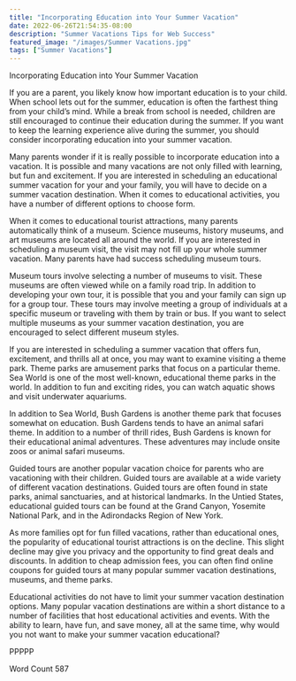 ```yaml
---
title: "Incorporating Education into Your Summer Vacation"
date: 2022-06-26T21:54:35-08:00
description: "Summer Vacations Tips for Web Success"
featured_image: "/images/Summer Vacations.jpg"
tags: ["Summer Vacations"]
---
```


Incorporating Education into Your Summer Vacation

If you are a parent, you likely know how important education is to your child.  When school lets out for the summer, education is often the farthest thing from your child’s mind.  While a break from school is needed, children are still encouraged to continue their education during the summer.  If you want to keep the learning experience alive during the summer, you should consider incorporating education into your summer vacation. 

Many parents wonder if it is really possible to incorporate education into a vacation.  It is possible and many vacations are not only filled with learning, but fun and excitement.  If you are interested in scheduling an educational summer vacation for your and your family, you will have to decide on a summer vacation destination. When it comes to educational activities, you have a number of different options to choose form.  

When it comes to educational tourist attractions, many parents automatically think of a museum.  Science museums, history museums, and art museums are located all around the world.  If you are interested in scheduling a museum visit, the visit may not fill up your whole summer vacation.  Many parents have had success scheduling museum tours.  

Museum tours involve selecting a number of museums to visit. These museums are often viewed while on a family road trip.  In addition to developing your own tour, it is possible that you and your family can sign up for a group tour. These tours may involve meeting a group of individuals at a specific museum or traveling with them by train or bus.  If you want to select multiple museums as your summer vacation destination, you are encouraged to select different museum styles.  

If you are interested in scheduling a summer vacation that offers fun, excitement, and thrills all at once, you may want to examine visiting a theme park. Theme parks are amusement parks that focus on a particular theme.  Sea World is one of the most well-known, educational theme parks in the world.  In addition to fun and exciting rides, you can watch aquatic shows and visit underwater aquariums.  

In addition to Sea World, Bush Gardens is another theme park that focuses somewhat on education.  Bush Gardens tends to have an animal safari theme.  In addition to a number of thrill rides, Bush Gardens is known for their educational animal adventures.  These adventures may include onsite zoos or animal safari museums.  

Guided tours are another popular vacation choice for parents who are vacationing with their children.  Guided tours are available at a wide variety of different vacation destinations. Guided tours are often found in state parks, animal sanctuaries, and at historical landmarks. In the Untied States, educational guided tours can be found at the Grand Canyon, Yosemite National Park, and in the Adirondacks Region of New York.

As more families opt for fun filled vacations, rather than educational ones, the popularity of educational tourist attractions is on the decline. This slight decline may give you privacy and the opportunity to find great deals and discounts.  In addition to cheap admission fees, you can often find online coupons for guided tours at many popular summer vacation destinations, museums, and theme parks.  

Educational activities do not have to limit your summer vacation destination options. Many popular vacation destinations are within a short distance to a number of facilities that host educational activities and events.  With the ability to learn, have fun, and save money, all at the same time, why would you not want to make your summer vacation educational?

PPPPP

Word Count 587

